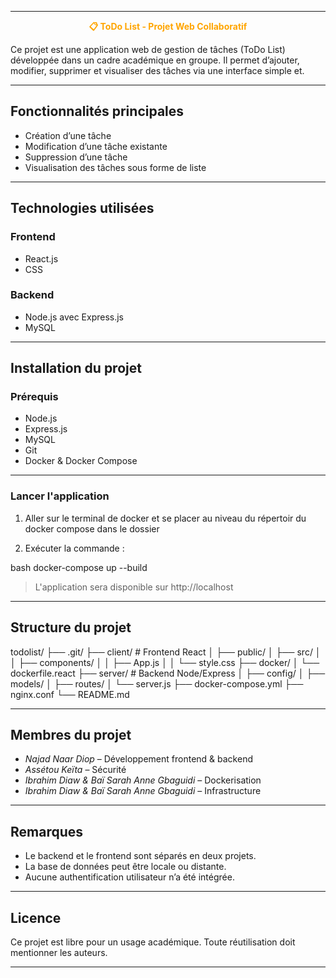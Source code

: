 
---
<p style="text-align:center; color:orange; font-weight: bold;">
📋 ToDo List - Projet Web Collaboratif
</p>


Ce projet est une application web de gestion de tâches (ToDo List) développée dans un cadre académique en groupe. Il permet d’ajouter, modifier, supprimer et visualiser des tâches via une interface simple et.

---------------------------------------

## Fonctionnalités principales

- Création d’une tâche 
- Modification d’une tâche existante  
- Suppression d’une tâche  
- Visualisation des tâches sous forme de liste  

--------------------------------------------------------------

## Technologies utilisées

### Frontend
- React.js  
- CSS 

### Backend
- Node.js avec Express.js  
- MySQL 

----------------------------------------------------------------

## Installation du projet

### Prérequis

- Node.js  
- Express.js
- MySQL 
- Git 
- Docker & Docker Compose  

-----------------------------------------------------------------------

###  Lancer l'application

1. Aller sur le terminal de docker et se placer au niveau du répertoir du docker compose dans le dossier

2. Exécuter la commande :

bash
docker-compose up --build


> L'application sera disponible sur http://localhost

---------------------------------------------------------------------

## Structure du projet

todolist/
├── .git/
├── client/                # Frontend React
│   ├── public/
│   ├── src/
│   │   ├── components/
│   │   ├── App.js
│   │   └── style.css
├── docker/
│   └── dockerfile.react
├── server/                # Backend Node/Express
│   ├── config/
│   ├── models/
│   ├── routes/
│   └── server.js
├── docker-compose.yml
├── nginx.conf
└── README.md

----------------------------------------------------------------------

## Membres du projet

- *Najad Naar Diop* – Développement frontend & backend  
- *Assétou Keïta* – Sécurité  
- *Ibrahim Diaw & Baï Sarah Anne Gbaguidi* – Dockerisation  
- *Ibrahim Diaw & Baï Sarah Anne Gbaguidi* – Infrastructure  


----------------------------------------------------------------------

##  Remarques

- Le backend et le frontend sont séparés en deux projets.  
- La base de données peut être locale ou distante.  
- Aucune authentification utilisateur n’a été intégrée.  

-------------------------------------------------------------------

## Licence

Ce projet est libre pour un usage académique. Toute réutilisation doit mentionner les auteurs.

---------------------------------------------------------------------